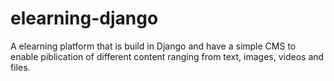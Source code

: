 # elearning-django
A elearning platform that is build in Django 
and have a simple CMS to enable piblication 
of different content ranging from text, images,
videos and files.

